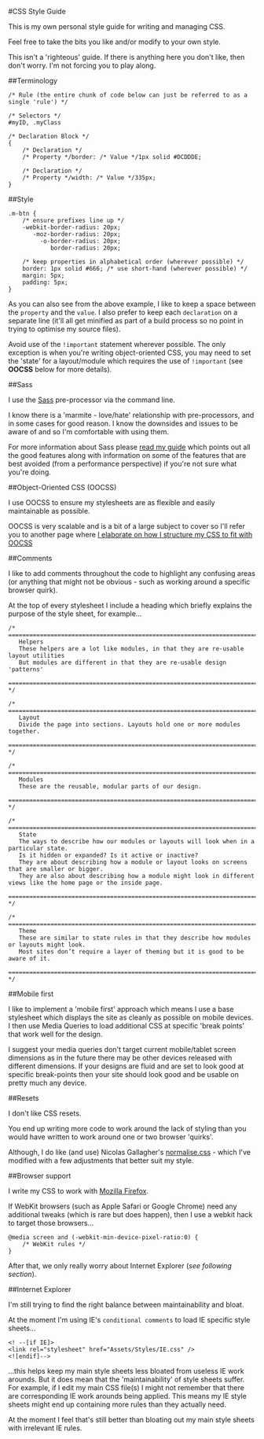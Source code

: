 #CSS Style Guide

This is my own personal style guide for writing and managing CSS. 

Feel free to take the bits you like and/or modify to your own style.

This isn't a 'righteous' guide. If there is anything here you don't like, then don't worry. I'm not forcing you to play along.

##Terminology

```
/* Rule (the entire chunk of code below can just be referred to as a single 'rule') */

/* Selectors */
#myID, .myClass 

/* Declaration Block */
{
	/* Declaration */
	/* Property */border: /* Value */1px solid #DCDDDE;
	
	/* Declaration */
	/* Property */width: /* Value */335px;
}
```

##Style

```
.m-btn {
    /* ensure prefixes line up */
	-webkit-border-radius: 20px;
       -moz-border-radius: 20px;
         -o-border-radius: 20px;
            border-radius: 20px;
	
	/* keep properties in alphabetical order (wherever possible) */
	border: 1px solid #666; /* use short-hand (wherever possible) */
	margin: 5px;
	padding: 5px;
}
```

As you can also see from the above example, I like to keep a space between the `property` and the `value`. I also prefer to keep each `declaration` on a separate line (it'll all get minified as part of a build process so no point in trying to optimise my source files).

Avoid use of the `!important` statement wherever possible. The only exception is when you're writing object-oriented CSS, you may need to set the 'state' for a layout/module which requires the use of `!important` (see **OOCSS** below for more details).

##Sass

I use the [Sass](http://sass-lang.com/) pre-processor via the command line.

I know there is a 'marmite - love/hate' relationship with pre-processors, and in some cases for good reason. I know the downsides and issues to be aware of and so I'm comfortable with using them.

For more information about Sass please [read my guide](https://github.com/Integralist/Blog-Posts/blob/master/Guide-to-using-SASS.md) which points out all the good features along with information on some of the features that are best avoided (from a performance perspective) if you're not sure what you're doing.

##Object-Oriented CSS (OOCSS)

I use OOCSS to ensure my stylesheets are as flexible and easily maintainable as possible.

OOCSS is very scalable and is a bit of a large subject to cover so I'll refer you to another page where [I elaborate on how I structure my CSS to fit with OOCSS](https://github.com/Integralist/Resume/blob/master/Object-Oriented-CSS.md)

##Comments

I like to add comments throughout the code to highlight any confusing areas (or anything that might not be obvious - such as working around a specific browser quirk).

At the top of every stylesheet I include a heading which briefly explains the purpose of the style sheet, for example…

```
/* =============================================================================
   Helpers
   These helpers are a lot like modules, in that they are re-usable layout utilities
   But modules are different in that they are re-usable design 'patterns'
   ========================================================================== */
   
/* =============================================================================
   Layout
   Divide the page into sections. Layouts hold one or more modules together.
   ========================================================================== */
   
/* =============================================================================
   Modules
   These are the reusable, modular parts of our design.
   ========================================================================== */
   
/* =============================================================================
   State
   The ways to describe how our modules or layouts will look when in a particular state. 
   Is it hidden or expanded? Is it active or inactive? 
   They are about describing how a module or layout looks on screens that are smaller or bigger. 
   They are also about describing how a module might look in different views like the home page or the inside page.
   ========================================================================== */
   
/* =============================================================================
   Theme
   These are similar to state rules in that they describe how modules or layouts might look. 
   Most sites don’t require a layer of theming but it is good to be aware of it.
   ========================================================================== */
```

##Mobile first

I like to implement a 'mobile first' approach which means I use a base stylesheet which displays the site as cleanly as possible on mobile devices. I then use Media Queries to load additional CSS at specific 'break points' that work well for the design.

I suggest your media queries don't target current mobile/tablet screen dimensions as in the future there may be other devices released with different dimensions. If your designs are fluid and are set to look good at specific break-points then your site should look good and be usable on pretty much any device.

##Resets

I don't like CSS resets. 

You end up writing more code to work around the lack of styling than you would have written to work around one or two browser 'quirks'.

Although, I do like (and use) Nicolas Gallagher's [normalise.css](https://github.com/necolas/normalize.css) - which I've modified with a few adjustments that better suit my style.

##Browser support

I write my CSS to work with [Mozilla Firefox](www.mozilla.org/en-US/firefox/).

If WebKit browsers (such as Apple Safari or Google Chrome) need any additional tweaks (which is rare but does happen), then I use a webkit hack to target those browsers… 

```
@media screen and (-webkit-min-device-pixel-ratio:0) {
    /* WebKit rules */
}
```

After that, we only really worry about Internet Explorer (*see following section*).

##Internet Explorer

I'm still trying to find the right balance between maintainability and bloat.

At the moment I'm using IE's `conditional comments` to load IE specific style sheets… 

```
<! --[if IE]>
<link rel="stylesheet" href="Assets/Styles/IE.css" />
<![endif]-->
```

…this helps keep my main style sheets less bloated from useless IE work arounds. But it does mean that the 'maintainability' of style sheets suffer. For example, if I edit my main CSS file(s) I might not remember that there are corresponding IE work arounds being applied. This means my IE style sheets might end up containing more rules than they actually need.

At the moment I feel that's still better than bloating out my main style sheets with irrelevant IE rules.
